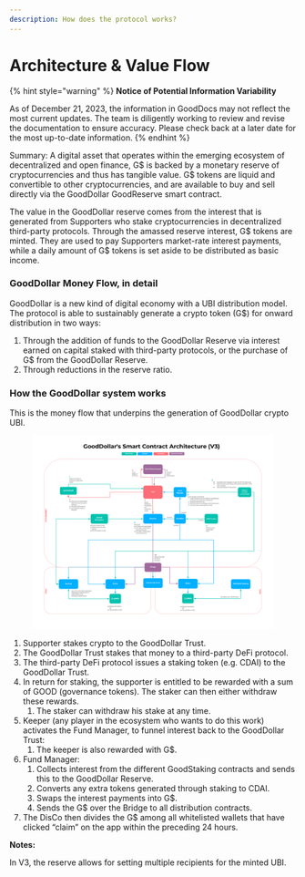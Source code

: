 ```yaml
---
description: How does the protocol works?
---
```


# Architecture & Value Flow

{% hint style="warning" %}
**Notice of Potential Information Variability**

As of December 21, 2023, the information in GoodDocs may not reflect the most current updates. The team is diligently working to review and revise the documentation to ensure accuracy. Please check back at a later date for the most up-to-date information.
{% endhint %}

Summary: A digital asset that operates within the emerging ecosystem of decentralized and open finance, G$ is backed by a monetary reserve of cryptocurrencies and thus has tangible value. G$ tokens are liquid and convertible to other cryptocurrencies, and are available to buy and sell directly via the GoodDollar GoodReserve smart contract.

The value in the GoodDollar reserve comes from the interest that is generated from Supporters who stake cryptocurrencies in decentralized third-party protocols. Through the amassed reserve interest, G$ tokens are minted. They are used to pay Supporters market-rate interest payments, while a daily amount of G$ tokens is set aside to be distributed as basic income.

### **GoodDollar Money Flow, in detail** <a href="#_d7389pq6vqpd" id="_d7389pq6vqpd"></a>

GoodDollar is a new kind of digital economy with a UBI distribution model. The protocol is able to sustainably generate a crypto token (G$) for onward distribution in two ways:

1. Through the addition of funds to the GoodDollar Reserve via interest earned on capital staked with third-party protocols, or the purchase of G$ from the GoodDollar Reserve.
2. Through reductions in the reserve ratio.

### **How the GoodDollar system works** <a href="#_cbghnzkzyo0f" id="_cbghnzkzyo0f"></a>

This is the money flow that underpins the generation of GoodDollar crypto UBI.

<figure><img src="../.gitbook/assets/Smart contract Architecture V3 18_01_23 (1).png" alt=""><figcaption></figcaption></figure>

1. Supporter stakes crypto to the GoodDollar Trust.
2. The GoodDollar Trust stakes that money to a third-party DeFi protocol.
3. The third-party DeFi protocol issues a staking token (e.g. CDAI) to the GoodDollar Trust.
4. In return for staking, the supporter is entitled to be rewarded with a sum of GOOD (governance tokens). The staker can then either withdraw these rewards.
   1. The staker can withdraw his stake at any time.
5. Keeper (any player in the ecosystem who wants to do this work) activates the Fund Manager, to funnel interest back to the GoodDollar Trust:
   1. The keeper is also rewarded with G$.
6. Fund Manager:
   1. Collects interest from the different GoodStaking contracts and sends this to the GoodDollar Reserve.
   2. Converts any extra tokens generated through staking to CDAI.
   3. Swaps the interest payments into G$.
   4. Sends the G$ over the Bridge to all distribution contracts.
7. The DisCo then divides the G$ among all whitelisted wallets that have clicked “claim” on the app within the preceding 24 hours.



**Notes:**

In V3, the reserve allows for setting multiple recipients for the minted UBI.
